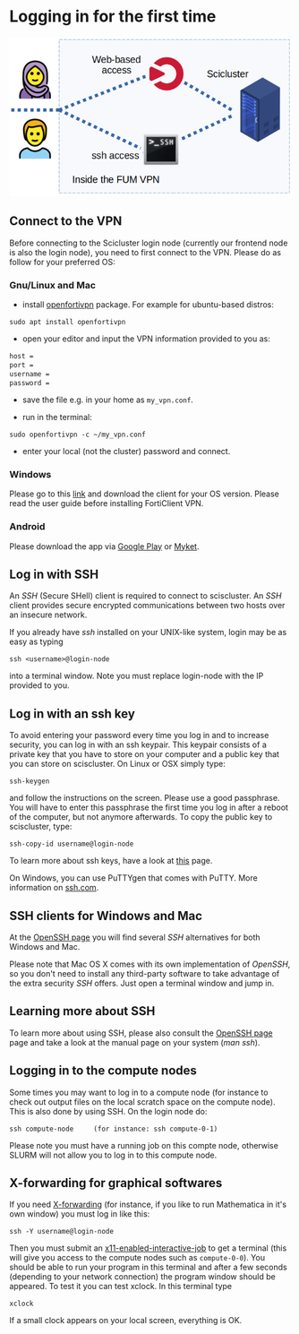 # Logging in for the first time

![Connecting to the Scicluster](./ondemand-connect-fum.png "Connecting to the Scicluster")

## Connect to the VPN

Before connecting to the Scicluster login node (currently our frontend node is also the login node), you need to first connect to the VPN. Please do as follow for your preferred OS:

### Gnu/Linux and Mac

- install [openfortivpn](https://github.com/adrienverge/openfortivpn#installing) package. For example for ubuntu-based distros:


```
sudo apt install openfortivpn
```

- open your editor and input the VPN information provided to you as:

```
host = 
port =
username = 
password = 
```

- save the file e.g. in your home as ``my_vpn.conf``.

- run in the terminal:

```
sudo openfortivpn -c ~/my_vpn.conf
```

- enter your local (not the cluster) password and connect.

### Windows

Please go to this [link](https://ict.um.ac.ir/index.php/fa/2021-04-04-03-53-24/2021-04-04-04-17-50/2-uncategorize/368-2021-04-05-05-20-32) and download the client for your OS version. Please read the user guide before installing FortiClient VPN.

### Android

Please download the app via [Google Play](https://play.google.com/store/apps/details?id=com.fortinet.forticlient_vpn) or [Myket](https://myket.ir/app/com.fortinet.forticlient_fa).


## Log in with SSH


An *SSH* (Secure SHell) client is required to connect to sciscluster.
An *SSH* client provides secure encrypted communications between two hosts over an insecure network.

If you already have *ssh* installed on your UNIX-like system, login may be as easy as typing

```
ssh <username>@login-node
```

into a terminal window. Note you must replace login-node with the IP provided to you.


## Log in with an ssh key

To avoid entering your password every time you log in and to increase security, you can log in with an ssh keypair. This keypair consists of a private key that you have to store on your computer and a public key that you can store on sciscluster. On Linux or OSX simply type:

```
ssh-keygen
```

and follow the instructions on the screen. Please use a good passphrase. You will have to enter this passphrase the first time you log in after a reboot of the computer, but not anymore afterwards. To copy the public key to sciscluster, type:

```
ssh-copy-id username@login-node
```

To learn more about ssh keys, have a look at [this](https://wiki.archlinux.org/index.php/SSH_keys) page.

On Windows, you can use PuTTYgen that comes with PuTTY. More information on [ssh.com](https://www.ssh.com/ssh/putty/windows/puttygen).


## SSH clients for Windows and Mac


At the [OpenSSH page](https://www.openssh.com) you will find several *SSH* alternatives for both Windows and Mac.

Please note that Mac OS X comes with its own implementation of *OpenSSH*, so you don't need to install any third-party software to take advantage of the extra security *SSH* offers. Just open a terminal window and jump in.


## Learning more about SSH


To learn more about using SSH, please also consult the [OpenSSH page](https://www.openssh.com) page and take a look at the manual page on your system (*man ssh*).



## Logging in to the compute nodes

Some times you may want to log in to a compute node (for instance to check
out output files on the local scratch space on the compute node). This is also
done by using SSH. On the login node do:

```
ssh compute-node     (for instance: ssh compute-0-1)
```

Please note you must have a running job on this compte node, otherwise SLURM will not allow you to log in to this compute node.
    
## X-forwarding for graphical softwares


If you need [X-forwarding](https://en.wikipedia.org/wiki/X_Window_System) (for instance, if you like to run Mathematica in it's own window) you must log in like this:

```
ssh -Y username@login-node
```
 
Then you must submit an [x11-enabled-interactive-job](../jobs/interactive.md/#x11-enabled-interactive-job) to get a terminal (this will give you access to the compute nodes such as ``compute-0-0``). You should be able to run your program in this terminal and after a few seconds (depending to your network connection) the program window should be appeared. To test it you can test xclock. In this terminal type

```
xclock
```
    
If a small clock appears on your local screen, everything is OK.

